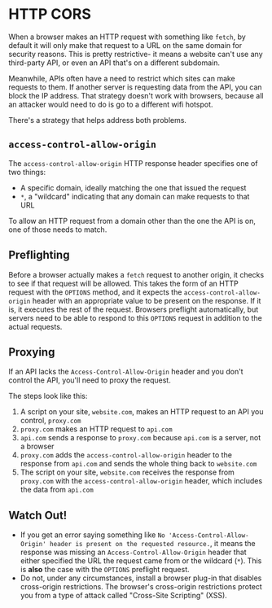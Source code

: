 # HTTP CORS

When a browser makes an HTTP request with something like `fetch`, by default it will only make that request to a URL on the same domain for security reasons. This is pretty restrictive- it means a website can't use any third-party API, or even an API that's on a different subdomain.

Meanwhile, APIs often have a need to restrict which sites can make requests to them. If another server is requesting data from the API, you can block the IP address. That strategy doesn't work with browsers, because all an attacker would need to do is go to a different wifi hotspot.

There's a strategy that helps address both problems.

## `access-control-allow-origin`

The `access-control-allow-origin` HTTP response header specifies one of two things:

* A specific domain, ideally matching the one that issued the request
* `*`, a "wildcard" indicating that any domain can make requests to that URL

To allow an HTTP request from a domain other than the one the API is on, one of those needs to match.

## Preflighting

Before a browser actually makes a `fetch` request to another origin, it checks to see if that request will be allowed. This takes the form of an HTTP request with the `OPTIONS` method, and it expects the `access-control-allow-origin` header with an appropriate value to be present on the response. If it is, it executes the rest of the request. Browsers preflight automatically, but servers need to be able to respond to this `OPTIONS` request in addition to the actual requests.

## Proxying

If an API lacks the `Access-Control-Allow-Origin` header and you don't control the API, you'll need to proxy the request.

The steps look like this:

1. A script on your site, `website.com`, makes an HTTP request to an API you control, `proxy.com`
2. `proxy.com` makes an HTTP request to `api.com`
3. `api.com` sends a response to `proxy.com` because `api.com` is a server, not a browser
4. `proxy.com` adds the `access-control-allow-origin` header to the response from `api.com` and sends the whole thing back to `website.com`
5. The script on your site, `website.com` receives the response from `proxy.com` with the `access-control-allow-origin` header, which includes the data from `api.com`

## Watch Out!

* If you get an error saying something like `No 'Access-Control-Allow-Origin' header is present on the requested resource.`, it means the response was missing an `Access-Control-Allow-Origin` header that either specified the URL the request came from or the wildcard (`*`). This is **also** the case with the `OPTIONS` preflight request.
* Do not, under any circumstances, install a browser plug-in that disables cross-origin restrictions. The browser's cross-origin restrictions protect you from a type of attack called "Cross-Site Scripting" (XSS).
